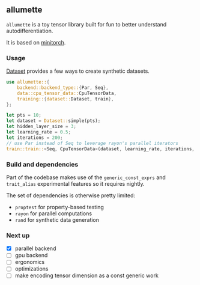 ## allumette

`allumette` is a toy tensor library built for fun to better understand autodifferentiation.

It is based on [minitorch](minitorch.github.io).


### Usage

[Dataset](./src/training/dataset.rs) provides a few ways to create synthetic datasets.

```rust
use allumette::{
    backend::backend_type::{Par, Seq},
    data::cpu_tensor_data::CpuTensorData,
    training::{dataset::Dataset, train},
};

let pts = 10;
let dataset = Dataset::simple(pts);
let hidden_layer_size = 3;
let learning_rate = 0.5;
let iterations = 200;
// use Par instead of Seq to leverage rayon's parallel iterators
train::train::<Seq, CpuTensorData>(dataset, learning_rate, iterations, hidden_layer_size);
```

### Build and dependencies

Part of the codebase makes use of the `generic_const_exprs` and `trait_alias` experimental features
so it requires nightly.

The set of dependencies is otherwise pretty limited:
- `proptest` for property-based testing
- `rayon` for parallel computations
- `rand` for synthetic data generation

### Next up

- [x] parallel backend
- [ ] gpu backend
- [ ] ergonomics
- [ ] optimizations
- [ ] make encoding tensor dimension as a const generic work
